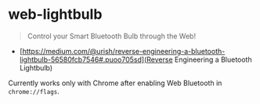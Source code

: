 # web-lightbulb

> Control your Smart Bluetooth Bulb through the Web! 

* [https://medium.com/@urish/reverse-engineering-a-bluetooth-lightbulb-56580fcb7546#.puoo705sd](Reverse Engineering a Bluetooth Lightbulb)

Currently works only with Chrome after enabling Web Bluetooth in `chrome://flags`.
